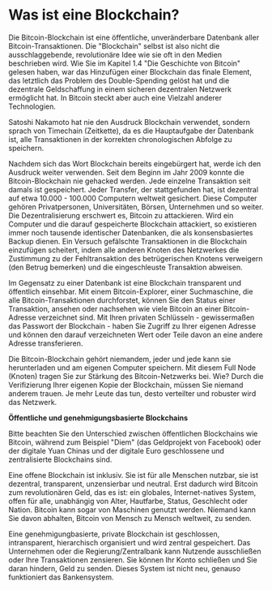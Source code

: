 # Was ist eine Blockchain?
Die Bitcoin-Blockchain ist eine öffentliche, unveränderbare Datenbank aller Bitcoin-Transaktionen. Die "Blockchain" selbst ist also nicht die ausschlaggebende, revolutionäre Idee wie sie oft in den Medien beschrieben wird. Wie Sie im Kapitel 1.4 "Die Geschichte von Bitcoin" gelesen haben, war das Hinzufügen einer Blockchain das finale Element, das letztlich das Problem des Double-Spending gelöst hat und die dezentrale Geldschaffung in einem sicheren dezentralen Netzwerk ermöglicht hat. In Bitcoin steckt aber auch eine Vielzahl anderer Technologien.

Satoshi Nakamoto hat nie den Ausdruck Blockchain verwendet, sondern sprach von Timechain (Zeitkette), da es die Hauptaufgabe der Datenbank ist, alle Transaktionen in der korrekten chronologischen Abfolge zu speichern.

Nachdem sich das Wort Blockchain bereits eingebürgert hat, werde ich den Ausdruck weiter verwenden. Seit dem Beginn im Jahr 2009 konnte die Bitcoin-Blockchain nie gehacked werden. Jede einzelne Transaktion seit damals ist gespeichert. Jeder Transfer, der stattgefunden hat, ist dezentral auf etwa 10.000 - 100.000 Computern weltweit gesichert. Diese Computer gehören Privatpersonen, Universitäten, Börsen, Unternehmen und so weiter. Die Dezentralisierung erschwert es, Bitcoin zu attackieren.  Wird ein Computer und die darauf gespeicherte Blockchain attackiert, so existieren immer noch tausende identischer Datenbanken, die als konsensbasiertes Backup dienen. Ein Versuch gefälschte Transaktionen in die Blockchain einzufügen scheitert, indem alle anderen Knoten des Netzwerkes die Zustimmung zu der Fehltransaktion des betrügerischen Knotens verweigern (den Betrug bemerken) und die eingeschleuste Transaktion abweisen.  

Im Gegensatz zu einer Datenbank ist eine Blockchain transparent und öffentlich einsehbar. Mit einem Bitcoin-Explorer, einer Suchmaschine, die alle Bitcoin-Transaktionen durchforstet, können Sie den Status einer Transaktion, ansehen oder nachsehen wie viele Bitcoin an einer Bitcoin-Adresse verzeichnet sind. Mit Ihren privaten Schlüsseln - gewissermaßen das Passwort der Blockchain - haben Sie Zugriff zu Ihrer eigenen Adresse und können den darauf verzeichneten Wert oder Teile davon an eine andere Adresse transferieren.

Die Bitcoin-Blockchain gehört niemandem, jeder und jede kann sie herunterladen und am eigenen Computer speichern. Mit diesem Full Node (Knoten) tragen Sie zur Stärkung des Bitcoin-Netzwerks bei. Wie? Durch die Verifizierung Ihrer eigenen Kopie der Blockchain, müssen Sie niemand anderem trauen. Je mehr Leute das tun, desto verteilter und robuster wird das Netzwerk.

**Öffentliche und genehmigungsbasierte Blockchains**

Bitte beachten Sie den Unterschied zwischen öffentlichen Blockchains wie Bitcoin, während zum Beispiel "Diem" (das Geldprojekt von Facebook) oder der digitale Yuan Chinas und der digitale Euro geschlossene und zentralisierte Blockchains sind. 

Eine offene Blockchain ist inklusiv. Sie ist für alle Menschen nutzbar, sie ist dezentral, transparent, unzensierbar und neutral. Erst dadurch wird Bitcoin zum revolutionären Geld, das es ist: ein globales, Internet-natives System, offen für alle, unabhängig von Alter, Hautfarbe, Status, Geschlecht oder Nation. Bitcoin kann sogar von Maschinen genutzt werden. Niemand kann Sie davon abhalten, Bitcoin von Mensch zu Mensch weltweit, zu senden.

Eine genehmigungbasierte, private Blockchain ist geschlossen, intransparent, hierarchisch organisiert und wird zentral gespeichert. Das Unternehmen oder die Regierung/Zentralbank kann Nutzende ausschließen oder Ihre Transaktionen zensieren. Sie können Ihr Konto schließen und Sie daran hindern, Geld zu senden. Dieses System ist nicht neu, genauso funktioniert das Bankensystem.

